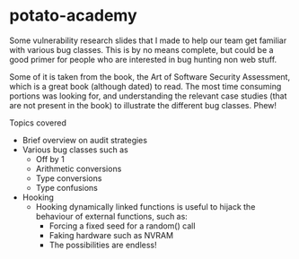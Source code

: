 # potato-academy
Some vulnerability research slides that I made to help our team get familiar with various bug classes.
This is by no means complete, but could be a good primer for people who are interested in bug hunting non web stuff.

Some of it is taken from the book, the Art of Software Security Assessment, which is a great book (although dated) to read.
The most time consuming portions was looking for, and understanding the relevant case studies (that are not present in the book) to illustrate the different bug classes. Phew!

Topics covered
- Brief overview on audit strategies
- Various bug classes such as
  - Off by 1
  - Arithmetic conversions
  - Type conversions 
  - Type confusions
- Hooking
  - Hooking dynamically linked functions is useful to hijack the behaviour of external functions, such as:
    - Forcing a fixed seed for a random() call
    - Faking hardware such as NVRAM
    - The possibilities are endless!
